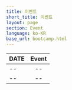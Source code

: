 ```yaml
---
title: 이벤트 
short_title: 이벤트
layout: page
section: Event
language: ko-KR
base_url: bootcamp.html
---
```


| DATE | Event| 
|:---|:---:|
| -- | -- |
| -- | -- |

<!-- <span class="image fit"><img src="../images/F1TENTH/bootcamp.png" alt="" /></span> -->
<br>

